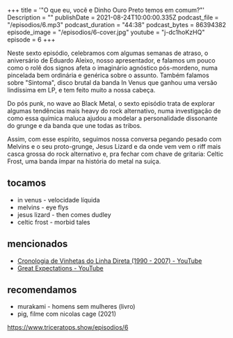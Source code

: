 +++
title = '"O que eu, você e Dinho Ouro Preto temos em comum?"'
Description = ""
publishDate = 2021-08-24T10:00:00.335Z
podcast_file = "/episodios/6.mp3"
podcast_duration = "44:38"
podcast_bytes = 86394382
episode_image = "/episodios/6-cover.jpg"
youtube = "j-dc1hoKzHQ"
episode = 6
+++

Neste sexto episódio, celebramos com algumas semanas de atraso, o aniversário de Eduardo Aleixo, nosso apresentador, e falamos um pouco como o rolê dos signos afeta o imaginário agnóstico pós-mordeno, numa pincelada bem ordinária e genérica sobre o assunto. Também falamos sobre "Sintoma", disco brutal da banda In Venus que ganhou uma versão lindíssima em LP, e tem feito muito a nossa cabeça. 

Do pós punk, no wave ao Black Metal,  o sexto episódio trata de explorar algumas tendências mais heavy do rock alternativo, numa investigação de como essa química maluca ajudou a modelar a personalidade dissonante do grunge e da banda que une todas as tribos. 

Assim, com esse espírito, seguimos nossa conversa pegando pesado com Melvins e o seu proto-grunge, Jesus Lizard e da onde vem vem o riff mais casca grossa do rock alternativo e, pra fechar com chave de gritaria: Celtic Frost, uma banda ímpar na história do metal na suiça.

## tocamos
* in venus - velocidade líquida
* melvins - eye flys
* jesus lizard - then comes dudley
* celtic frost - morbid tales


## mencionados
* [Cronologia de Vinhetas do Linha Direta (1990 - 2007) - YouTube](https://www.youtube.com/watch?v=xsu0dBSqIUM)
* [Great Expectations - YouTube](https://www.youtube.com/watch?v=-UT3qeqzejI)

## recomendamos
* murakami - homens sem mulheres (livro)
* pig, filme com nicolas cage (2021)



https://www.triceratops.show/episodios/6

